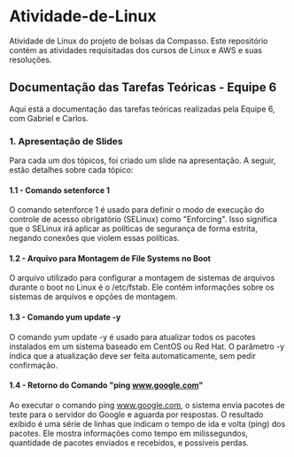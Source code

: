 # Atividade-de-Linux
Atividade de Linux do projeto de bolsas da Compasso. Este repositório contém as atividades requisitadas dos cursos de Linux e AWS e suas resoluções.

## Documentação das Tarefas Teóricas - Equipe 6
Aqui está a documentação das tarefas teóricas realizadas pela Equipe 6, com Gabriel e Carlos.

### 1. Apresentação de Slides
Para cada um dos tópicos, foi criado um slide na apresentação. A seguir, estão detalhes sobre cada tópico:

#### 1.1 - Comando setenforce 1
O comando setenforce 1 é usado para definir o modo de execução do controle de acesso obrigatório (SELinux) como "Enforcing". Isso significa que o SELinux irá aplicar as políticas de segurança de forma estrita, negando conexões que violem essas políticas.

#### 1.2 - Arquivo para Montagem de File Systems no Boot
O arquivo utilizado para configurar a montagem de sistemas de arquivos durante o boot no Linux é o /etc/fstab. Ele contém informações sobre os sistemas de arquivos e opções de montagem.

#### 1.3 - Comando yum update -y
O comando yum update -y é usado para atualizar todos os pacotes instalados em um sistema baseado em CentOS ou Red Hat. O parâmetro -y indica que a atualização deve ser feita automaticamente, sem pedir confirmação.

#### 1.4 - Retorno do Comando "ping www.google.com"
Ao executar o comando ping www.google.com, o sistema envia pacotes de teste para o servidor do Google e aguarda por respostas. O resultado exibido é uma série de linhas que indicam o tempo de ida e volta (ping) dos pacotes. Ele mostra informações como tempo em milissegundos, quantidade de pacotes enviados e recebidos, e possíveis perdas.


